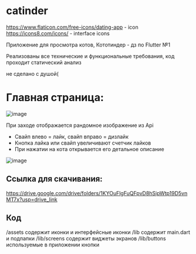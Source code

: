 # catinder
https://www.flaticon.com/free-icons/dating-app - icon
https://icons8.com/icons/ - interface icons

Приложение для просмотра котов, Кототиндер - дз по Flutter №1

Реализованы все технические и функциональные требования, код проходит статический анализ 

не сделано с душой(

# Главная страница:
![image](https://github.com/user-attachments/assets/fa0f0685-682d-41c4-9d5e-e076190bf1b7)

При заходе отображается рандомное изображение из Api
- Свайп влево = лайк, свайп вправо = дизлайк
- Кнопка лайка или свайп увеличивают счетчик лайков
- При нажатии на кота открывается его детальное описание

![image](https://github.com/user-attachments/assets/8a5bf4e0-5034-4b6e-a069-7dcfa6a7d235)

## Cсылка для скачивания:
https://drive.google.com/drive/folders/1KYOuFlgFuQFpvD8hSipWtp19D5vnMT7x?usp=drive_link


## Код
/assets содержит иконки и интерфейсные иконки
/lib содержит main.dart и подпапки
/lib/screens содержит виджеты экранов
/lib/buttons используемые в приложении кнопки
